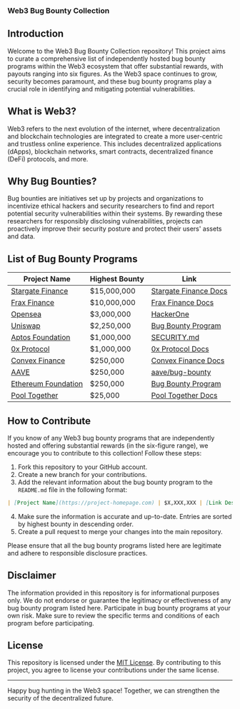 ### Web3 Bug Bounty Collection

## Introduction

Welcome to the Web3 Bug Bounty Collection repository! This project aims to curate a comprehensive list of independently hosted bug bounty programs within the Web3 ecosystem that offer substantial rewards, with payouts ranging into six figures. As the Web3 space continues to grow, security becomes paramount, and these bug bounty programs play a crucial role in identifying and mitigating potential vulnerabilities.

## What is Web3?

Web3 refers to the next evolution of the internet, where decentralization and blockchain technologies are integrated to create a more user-centric and trustless online experience. This includes decentralized applications (dApps), blockchain networks, smart contracts, decentralized finance (DeFi) protocols, and more.

## Why Bug Bounties?

Bug bounties are initiatives set up by projects and organizations to incentivize ethical hackers and security researchers to find and report potential security vulnerabilities within their systems. By rewarding these researchers for responsibly disclosing vulnerabilities, projects can proactively improve their security posture and protect their users' assets and data.

## List of Bug Bounty Programs

| Project Name                                                   | Highest Bounty  | Link                                                                                                |
|----------------------------------------------------------------|-----------------|-----------------------------------------------------------------------------------------------------|
| [Stargate Finance](http://stargate.finance/)                   | $15,000,000     | [Stargate Finance Docs](https://stargateprotocol.gitbook.io/stargate/bug-bounty/bug-bounty-program) |
| [Frax Finance](https://frax.finance/)                          | $10,000,000     | [Frax Finance Docs](https://docs.frax.finance/smart-contracts/miscellaneous#frax-bug-bounty)        |
| [Opensea](https://opensea.io/)                                 | $3,000,000      | [HackerOne](https://hackerone.com/opensea?type=team)                                                |
| [Uniswap](https://app.uniswap.org/#/swap)                      | $2,250,000      | [Bug Bounty Program](https://uniswap.org/bug-bounty)                                                |
| [Aptos Foundation](https://aptosfoundation.org/)               | $1,000,000      | [SECURITY.md](https://github.com/aptos-labs/aptos-core/blob/main/SECURITY.md#aptos-core-bug-bounty) |
| [0x Protocol](https://0x.org/)                                 | $1,000,000      | [0x Protocol Docs](https://docs.0xprotocol.org/en/latest/additional/bounties.html#id1)              |
| [Convex Finance](https://www.convexfinance.com/)               | $250,000        | [Convex Finance Docs](https://docs.convexfinance.com/convexfinance/faq/bug-bounties)                |
| [AAVE](https://aave.com/)                                      | $250,000        | [aave/bug-bounty](https://github.com/aave/bug-bounty#bug-bounty)                                    |
| [Ethereum Foundation](https://ethereum.org/en/)                | $250,000        | [Bug Bounty Program](https://ethereum.org/en/bug-bounty/)                                           |
| [Pool Together](https://pooltogether.com/)                     | $25,000         | [Pool Together Docs](https://docs.pooltogether.com/security/bug-bounties)                           |

## How to Contribute

If you know of any Web3 bug bounty programs that are independently hosted and offering substantial rewards (in the six-figure range), we encourage you to contribute to this collection! Follow these steps:

1. Fork this repository to your GitHub account.
2. Create a new branch for your contributions.
3. Add the relevant information about the bug bounty program to the `README.md` file in the following format:

```markdown
| [Project Name](https://project-homepage.com) | $X,XXX,XXX | [Link Description](https://project-homepage.com/bug-bounty) |
```

4. Make sure the information is accurate and up-to-date. Entries are sorted by highest bounty in descending order.
5. Create a pull request to merge your changes into the main repository.

Please ensure that all the bug bounty programs listed here are legitimate and adhere to responsible disclosure practices.

## Disclaimer

The information provided in this repository is for informational purposes only. We do not endorse or guarantee the legitimacy or effectiveness of any bug bounty program listed here. Participate in bug bounty programs at your own risk. Make sure to review the specific terms and conditions of each program before participating.

## License

This repository is licensed under the [MIT License](LICENSE). By contributing to this project, you agree to license your contributions under the same license.

---

Happy bug hunting in the Web3 space! Together, we can strengthen the security of the decentralized future.
